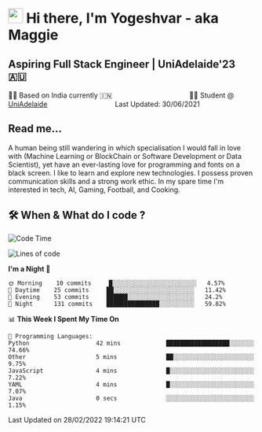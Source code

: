 <h1><img src="https://emojis.slackmojis.com/emojis/images/1531849430/4246/blob-sunglasses.gif?1531849430" width="30"/> Hi there, I'm Yogeshvar - aka Maggie</h1>

## Aspiring Full Stack Engineer | UniAdelaide'23 🇦🇺  
🏂🏻  Based on India currently 🇮🇳 &nbsp;&nbsp;&nbsp;&nbsp;&nbsp;&nbsp;&nbsp;&nbsp;&nbsp;&nbsp;&nbsp;&nbsp;&nbsp;&nbsp;&nbsp;&nbsp;&nbsp;&nbsp;&nbsp;&nbsp;&nbsp;&nbsp;&nbsp;&nbsp;&nbsp;&nbsp;&nbsp;&nbsp;&nbsp;&nbsp;&nbsp;&nbsp;&nbsp;&nbsp;&nbsp;&nbsp;&nbsp;&nbsp;&nbsp;👨‍💻 Student @ [UniAdelaide](https://www.adelaide.edu.au)   &nbsp;&nbsp;&nbsp;&nbsp;&nbsp;&nbsp;&nbsp;&nbsp;&nbsp;&nbsp;&nbsp;&nbsp;&nbsp;&nbsp;&nbsp;&nbsp;&nbsp;&nbsp;&nbsp;&nbsp;&nbsp;&nbsp;&nbsp;&nbsp;&nbsp;&nbsp;&nbsp;&nbsp;&nbsp;&nbsp;&nbsp;&nbsp; &nbsp;Last Updated: 30/06/2021

## Read me...

A human being still wandering in which specialisation I would fall in love with (Machine Learning or BlockChain or Software Development or Data Scientist), yet have an ever-lasting love for programming and fonts on a black screen. I like to learn and explore new technologies. I possess proven communication skills and a strong work ethic. In my spare time I'm interested in tech, AI, Gaming, Football, and Cooking.

## 🛠 When & What do I code ?  

<!--START_SECTION:waka-->
![Code Time](http://img.shields.io/badge/Code%20Time-1%2C233%20hrs%2036%20mins-blue)

![Lines of code](https://img.shields.io/badge/From%20Hello%20World%20I%27ve%20Written-101%20Thousand%20lines%20of%20code-blue)

**I'm a Night 🦉** 

```text
🌞 Morning    10 commits     █░░░░░░░░░░░░░░░░░░░░░░░░   4.57% 
🌆 Daytime    25 commits     ██░░░░░░░░░░░░░░░░░░░░░░░   11.42% 
🌃 Evening    53 commits     ██████░░░░░░░░░░░░░░░░░░░   24.2% 
🌙 Night      131 commits    ███████████████░░░░░░░░░░   59.82%

```


📊 **This Week I Spent My Time On** 

```text
💬 Programming Languages: 
Python                   42 mins             ██████████████████░░░░░░░   74.66% 
Other                    5 mins              ██░░░░░░░░░░░░░░░░░░░░░░░   9.75% 
JavaScript               4 mins              █░░░░░░░░░░░░░░░░░░░░░░░░   7.22% 
YAML                     4 mins              █░░░░░░░░░░░░░░░░░░░░░░░░   7.07% 
Java                     0 secs              ░░░░░░░░░░░░░░░░░░░░░░░░░   1.15%

```


 Last Updated on 28/02/2022 19:14:21 UTC
<!--END_SECTION:waka-->
